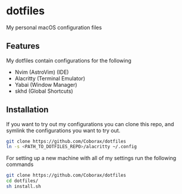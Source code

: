 
# dotfiles

My personal macOS configuration files




## Features
My dotfiles contain configurations for the following
- Nvim (AstroVim) (IDE)
- Alacritty (Terminal Emulator)
- Yabai (Window Manager)
- skhd (Global Shortcuts)


## Installation

If you want to try out my configurations you can clone this repo, and symlink the configurations you want to try out.

```bash
git clone https://github.com/Coborax/dotfiles
ln -s <PATH_TO_DOTFILES_REPO>/alacritty ~/.config
```
For setting up a new machine with all of my settings run the following commands

```bash
git clone https://github.com/Coborax/dotfiles
cd dotfiles/
sh install.sh
```
